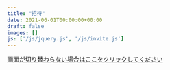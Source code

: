 ```yaml
---
title: "招待"
date: 2021-06-01T00:00:00+00:00
draft: false
images: []
js: ['/js/jquery.js', '/js/invite.js']
---
```


[画面が切り替わらない場合はここをクリックしてください](https://discord.com/api/oauth2/authorize?client_id=460323119651880960&permissions=2147772416&scope=bot)